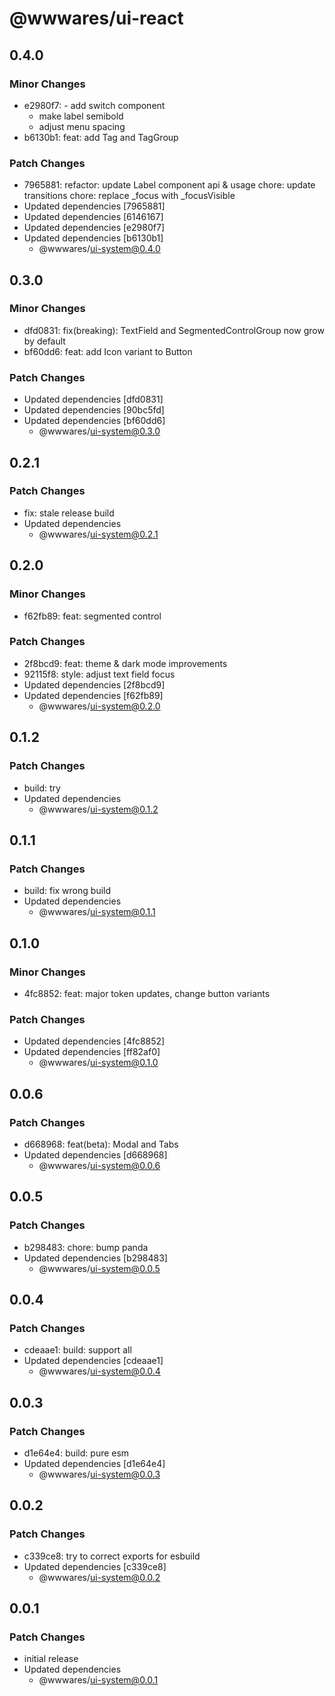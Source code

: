 # @wwwares/ui-react

## 0.4.0

### Minor Changes

- e2980f7: - add switch component
  - make label semibold
  - adjust menu spacing
- b6130b1: feat: add Tag and TagGroup

### Patch Changes

- 7965881: refactor: update Label component api & usage
  chore: update transitions
  chore: replace \_focus with \_focusVisible
- Updated dependencies [7965881]
- Updated dependencies [6146167]
- Updated dependencies [e2980f7]
- Updated dependencies [b6130b1]
  - @wwwares/ui-system@0.4.0

## 0.3.0

### Minor Changes

- dfd0831: fix(breaking): TextField and SegmentedControlGroup now grow by default
- bf60dd6: feat: add Icon variant to Button

### Patch Changes

- Updated dependencies [dfd0831]
- Updated dependencies [90bc5fd]
- Updated dependencies [bf60dd6]
  - @wwwares/ui-system@0.3.0

## 0.2.1

### Patch Changes

- fix: stale release build
- Updated dependencies
  - @wwwares/ui-system@0.2.1

## 0.2.0

### Minor Changes

- f62fb89: feat: segmented control

### Patch Changes

- 2f8bcd9: feat: theme & dark mode improvements
- 92115f8: style: adjust text field focus
- Updated dependencies [2f8bcd9]
- Updated dependencies [f62fb89]
  - @wwwares/ui-system@0.2.0

## 0.1.2

### Patch Changes

- build: try
- Updated dependencies
  - @wwwares/ui-system@0.1.2

## 0.1.1

### Patch Changes

- build: fix wrong build
- Updated dependencies
  - @wwwares/ui-system@0.1.1

## 0.1.0

### Minor Changes

- 4fc8852: feat: major token updates, change button variants

### Patch Changes

- Updated dependencies [4fc8852]
- Updated dependencies [ff82af0]
  - @wwwares/ui-system@0.1.0

## 0.0.6

### Patch Changes

- d668968: feat(beta): Modal and Tabs
- Updated dependencies [d668968]
  - @wwwares/ui-system@0.0.6

## 0.0.5

### Patch Changes

- b298483: chore: bump panda
- Updated dependencies [b298483]
  - @wwwares/ui-system@0.0.5

## 0.0.4

### Patch Changes

- cdeaae1: build: support all
- Updated dependencies [cdeaae1]
  - @wwwares/ui-system@0.0.4

## 0.0.3

### Patch Changes

- d1e64e4: build: pure esm
- Updated dependencies [d1e64e4]
  - @wwwares/ui-system@0.0.3

## 0.0.2

### Patch Changes

- c339ce8: try to correct exports for esbuild
- Updated dependencies [c339ce8]
  - @wwwares/ui-system@0.0.2

## 0.0.1

### Patch Changes

- initial release
- Updated dependencies
  - @wwwares/ui-system@0.0.1
